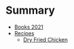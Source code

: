 # Summary

- [Books 2021](./books/2021.md)
- [Recipes](./recipes/index.md)
  - [Dry Fried Chicken](./recipes/dry-fried-chicken.md)